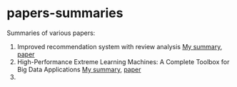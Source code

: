 # papers-summaries
Summaries of various papers:

1. Improved recommendation system with review analysis [My summary](https://github.com/ayesha92ahmad/papers-summaries/blob/master/Improved-recommendation-system-with-review-analysis.md), [paper](http://ieeexplore.ieee.org/document/7955273/)
2. High-Performance Extreme Learning Machines: A Complete Toolbox for Big Data Applications [My summary](), [paper](http://ieeexplore.ieee.org/document/7140733/)
3. 
